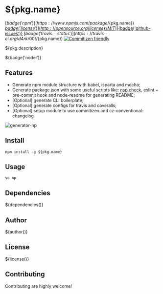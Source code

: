 # ${pkg.name}

[${badge('npm')}](https://www.npmjs.com/package/${pkg.name})
[${badge('license')}](http://opensource.org/licenses/MIT)
[${badge('github-issues')}](https://github.com/d4rkr00t/${pkg.name}/issues)
[${badge('travis-status')}](https://travis-ci.org/d4rkr00t/${pkg.name})
[![Commitizen friendly](https://img.shields.io/badge/commitizen-friendly-brightgreen.svg)](http://commitizen.github.io/cz-cli/)

${pkg.description}

${badge('nodei')}

## Features
* Generate npm module structure with babel, isparta and mocha;
* Generate package.json with some useful scripts like: [nsp check](https://www.npmjs.com/package/nsp), eslint + pre-commit hook and node-readme for generating README;
* [Optional] generate CLI boilerplate;
* [Optional] generate configs for travis and coveralls;
* [Optional] setup module to use commitizen and cz-conventional-changelog.

![generator-np](https://cloud.githubusercontent.com/assets/200119/10646398/8f24a78c-783b-11e5-9755-8f57f28ba187.png)

## Install

```
npm install -g ${pkg.name}
```

## Usage

```
yo np
```

## Dependencies

${dependencies()}

## Author

${author()}

## License

${license()}

## Contributing

Contributing are highly welcome!
